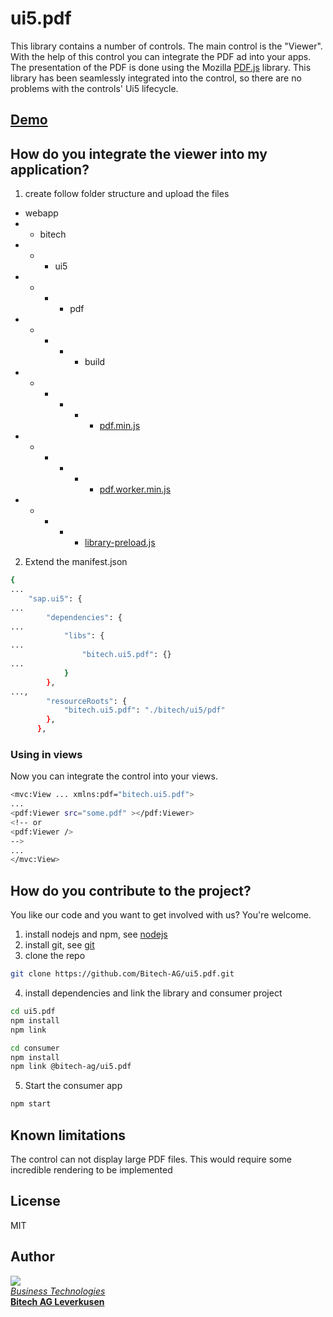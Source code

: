 # ui5.pdf
This library contains a number of controls. The main control is the "Viewer". With the help of this control you can integrate the PDF ad into your apps. The presentation of the PDF is done using the Mozilla [PDF.js](https://mozilla.github.io/pdf.js) library. This library has been seamlessly integrated into the control, so there are no problems with the controls' Ui5 lifecycle.

## [Demo](https://demo-ad538ec20.dispatcher.hana.ondemand.com)

## How do you integrate the viewer into my application?

1. create follow folder structure and upload the files

- webapp
- - bitech
- - - ui5
- - - - pdf
- - - - - build
- - - - - - [pdf.min.js](./blob/master/src/bitech/ui5/pdf/build/pdf.min.js)
- - - - - - [pdf.worker.min.js](./blob/master/src/bitech/ui5/pdf/build/pdf.worker.min.js)
- - - - - [library-preload.js](./blob/master/webide/library-preload.js)


2. Extend the manifest.json
```sh
{
...
	"sap.ui5": {
...
		"dependencies": {
...
			"libs": {
...
				"bitech.ui5.pdf": {}
...
			}
		},
...,
		"resourceRoots": {
			"bitech.ui5.pdf": "./bitech/ui5/pdf"
		},
      },
```

### Using in views

Now you can integrate the control into your views.
```sh
<mvc:View ... xmlns:pdf="bitech.ui5.pdf">
...
<pdf:Viewer src="some.pdf" ></pdf:Viewer>
<!-- or 
<pdf:Viewer />
-->
...
</mvc:View>
```

## How do you contribute to the project?

You like our code and you want to get involved with us? You're welcome.

1. install nodejs and npm, see [nodejs](https://nodejs.org/en/download/)
2. install git, see [git](https://git-scm.com/downloads)
3. clone the repo
```sh
git clone https://github.com/Bitech-AG/ui5.pdf.git
```
4. install dependencies and link the library and consumer project
```sh
cd ui5.pdf
npm install
npm link

cd consumer
npm install
npm link @bitech-ag/ui5.pdf
```
5. Start the consumer app
```sh
npm start
```

## Known limitations

The control can not display large PDF files. This would require some incredible rendering to be implemented

## License

MIT

## Author
[<img src="https://bitech.ag/images/icon_netweaver_gr.png">](https://bitech.ag/netweaver-technologies.html)  
*[Business Technologies](https://bitech.ag/netweaver-technologies.html)*  
**[Bitech AG Leverkusen](https://www.bitech.ag)**